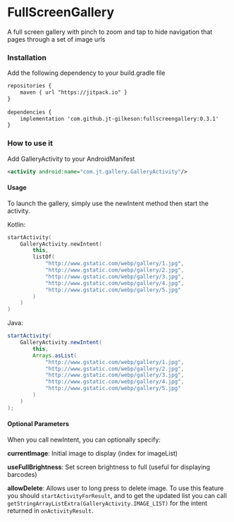 # FullScreenGallery
A full screen gallery with pinch to zoom and tap to hide navigation that pages through a set of image urls

### Installation
Add the following dependency to your build.gradle file
```xml
repositories {
    maven { url "https://jitpack.io" }
}
	
dependencies {
    implementation 'com.github.jt-gilkeson:fullscreengallery:0.3.1'
}
```

### How to use it

Add GalleryActivity to your AndroidManifest
```xml
<activity android:name="com.jt.gallery.GalleryActivity"/>
```

#### Usage
To launch the gallery, simply use the newIntent method then start the activity.

Kotlin:
```kotlin
startActivity(
    GalleryActivity.newIntent(
        this,
        listOf(
            "http://www.gstatic.com/webp/gallery/1.jpg",
            "http://www.gstatic.com/webp/gallery/2.jpg",
            "http://www.gstatic.com/webp/gallery/3.jpg",
            "http://www.gstatic.com/webp/gallery/4.jpg",
            "http://www.gstatic.com/webp/gallery/5.jpg"
        )
    )
)
```

Java:
```java
startActivity(
    GalleryActivity.newIntent(
        this,
        Arrays.asList(
            "http://www.gstatic.com/webp/gallery/1.jpg",
            "http://www.gstatic.com/webp/gallery/2.jpg",
            "http://www.gstatic.com/webp/gallery/3.jpg",
            "http://www.gstatic.com/webp/gallery/4.jpg",
            "http://www.gstatic.com/webp/gallery/5.jpg"
        )
    )
);
```

#### Optional Parameters
When you call newIntent, you can optionally specify:

**currentImage**: Initial image to display (index for imageList)

**useFullBrightness**: Set screen brightness to full (useful for displaying barcodes)

**allowDelete**: Allows user to long press to delete image.  To use this feature you should `startActivityForResult`, and to get the updated list you can call `getStringArrayListExtra(GalleryActivity.IMAGE_LIST)` for the intent returned in `onActivityResult`.
